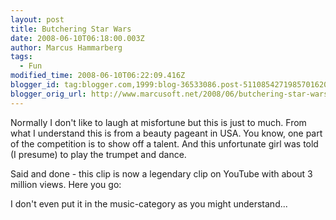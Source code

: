 ```yaml
---
layout: post
title: Butchering Star Wars
date: 2008-06-10T06:18:00.003Z
author: Marcus Hammarberg
tags:
  - Fun
modified_time: 2008-06-10T06:22:09.416Z
blogger_id: tag:blogger.com,1999:blog-36533086.post-5110854271985701620
blogger_orig_url: http://www.marcusoft.net/2008/06/butchering-star-wars.html
---
```



Normally I don't like to laugh at misfortune but this is just to much. From what I understand this is from a beauty pageant in USA. You know, one part of the competition is to show off a talent. And this unfortunate girl was told (I presume) to play the trumpet and dance.

Said and done - this clip is now a legendary clip on YouTube with about 3 million views. Here you go:

I don't even put it in the music-category as you might understand...
